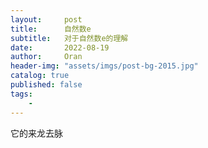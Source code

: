 ```yaml
---
layout:     post
title:      自然数e
subtitle:   对于自然数e的理解
date:       2022-08-19
author:     Oran
header-img: "assets/imgs/post-bg-2015.jpg"
catalog: true
published: false
tags:
    - 
---
```

它的来龙去脉
